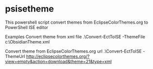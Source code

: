 psisetheme
==========

This powershell script convert themes from EclipseColorThemes.org to PowerShell ISE editor

Examples
Convert theme from xml file
  .\Convert-EctToISE -ThemeFile c:\ObsidianTheme.xml
  
  
Convert theme from EclipseColorThemes.org url
  .\Convert-EctToISE -ThemeUrl http://eclipsecolorthemes.org/?view=empty&action=download&theme=21&type=xml 
